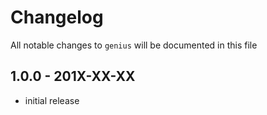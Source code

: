 # Changelog

All notable changes to `genius` will be documented in this file

## 1.0.0 - 201X-XX-XX

- initial release
